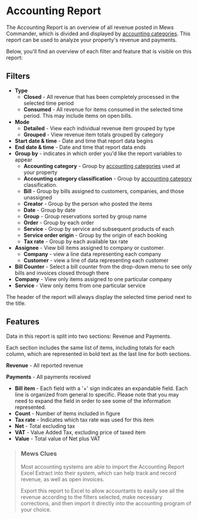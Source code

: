 # Accounting Report

The Accounting Report is an overview of all revenue posted in Mews Commander, which is divided and displayed by [accounting categories](https://github.com/MewsSystems/gitbook-guide/tree/af68e584f63e109a2686cf1a98b6be03c692d16b/settings/finance-settings/accounting-categories.md). This report can be used to analyze your property's revenue and payments.

Below, you'll find an overview of each filter and feature that is visible on this report:

## Filters

* **Type**
  * **Closed** - All revenue that has been completely processed in the selected time period
  * **Consumed** - All revenue for items consumed in the selected time period. This may include items on open bills.
* **Mode**
  * **Detailed** - View each individual revenue item grouped by type
  * **Grouped** - View revenue item totals grouped by category
* **Start date & time** - Date and time that report data begins
* **End date & time** - Date and time that report data ends
* **Group by** - indicates in which order you'd like the report variables to appear
  * **Accounting category** - Group by [accounting categories](https://github.com/MewsSystems/gitbook-guide/tree/af68e584f63e109a2686cf1a98b6be03c692d16b/settings/finance-settings/accounting-categories.md) used at your property
  * **Accounting category classification** - Group by [accounting category](https://github.com/MewsSystems/gitbook-guide/tree/af68e584f63e109a2686cf1a98b6be03c692d16b/settings/finance-settings/accounting-categories.md) classification. 
  * **Bill** - Group by bills assigned to customers, companies, and those unassigned
  * **Creator** - Group by the person who posted the items
  * **Date** - Group by date
  * **Group** - Group reservations sorted by group name
  * **Order** - Group by each order
  * **Service** - Group by service and subsequent products of each
  * **Service order origin** - Group by the origin of each booking
  * **Tax rate** - Group by each available tax rate
* **Assignee** - View bill items assigned to company or customer.
  * **Company** - view a line data representing each company
  * **Customer** - view a line of data representing each customer
* **Bill Counter** - Select a bill counter from the drop-down menu to see only bills and invoices closed through there
* **Company** - View only items assigned to one particular company
* **Service** - View only items from one particular service

The header of the report will always display the selected time period next to the title.

## Features

Data in this report is split into two sections: Revenue and Payments.

Each section includes the same list of items, including totals for each column, which are represented in bold text as the last line for both sections.

**Revenue** - All reported revenue

**Payments** - All payments received

* **Bill item** - Each field with a '+' sign indicates an expandable field. Each line is organized from general to specific. Please note that you may need to expand the field in order to see some of the information represented. 
* **Count** - Number of items included in figure
* **Tax rate** - Indicates which tax rate was used for this item
* **Net** - Total excluding tax
* **VAT** - Value Added Tax, excluding price of taxed item
* **Value** - Total value of Net plus VAT

> ### Mews Clues
>
> Most accounting systems are able to import the Accounting Report Excel Extract into their system, which can help track and record revenue, as well as open invoices.
>
> Export this report to Excel to allow accountants to easily see all the revenue according to the filters selected, make necessary corrections, and then import it directly into the accounting program of your choice.

